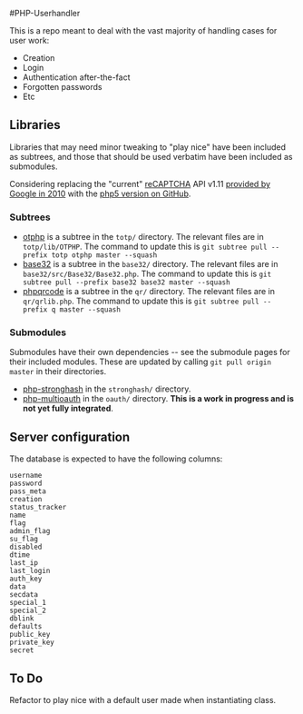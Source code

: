 #PHP-Userhandler

This is a repo meant to deal with the vast majority of handling cases for user work:

- Creation
- Login
- Authentication after-the-fact
- Forgotten passwords
- Etc

## Libraries

Libraries that may need minor tweaking to "play nice" have been included as subtrees, and those that should be used verbatim have been included as submodules.

Considering replacing the "current" [reCAPTCHA](https://developers.google.com/recaptcha/docs/php) API v1.11 [provided by Google in 2010](https://code.google.com/p/recaptcha/downloads/list?q=label:phplib-Latest) with the [php5 version on GitHub](https://github.com/AlekseyKorzun/reCaptcha-PHP-5).

### Subtrees

- [otphp](https://github.com/Spomky-Labs/otphp) is a subtree in the `totp/` directory. The relevant files are in `totp/lib/OTPHP`. The command to update this is `git subtree pull --prefix totp otphp master --squash`
- [base32](https://github.com/ChristianRiesen/base32) is a subtree in the `base32/` directory. The relevant files are in `base32/src/Base32/Base32.php`. The command to update this is `git subtree pull --prefix base32 base32 master --squash`
- [phpqrcode](https://github.com/t0k4rt/phpqrcode) is a subtree in the `qr/` directory. The relevant files are in `qr/qrlib.php`. The command to update this is `git subtree pull --prefix q master --squash`

### Submodules

Submodules have their own dependencies -- see the submodule pages for their included modules. These are updated by calling `git pull origin master` in their directories.

- [php-stronghash](https://github.com/tigerhawkvok/php-stronghash) in the `stronghash/` directory.
- [php-multioauth](https://github.com/tigerhawkvok/php-multioauth) in the `oauth/` directory. **This is a work in progress and is not yet fully integrated**.


## Server configuration

The database is expected to have the following columns:

```
username
password
pass_meta
creation
status_tracker
name
flag
admin_flag
su_flag
disabled
dtime
last_ip
last_login
auth_key
data
secdata
special_1
special_2
dblink
defaults
public_key
private_key
secret
```


## To Do
Refactor to play nice with a default user made when instantiating class.
